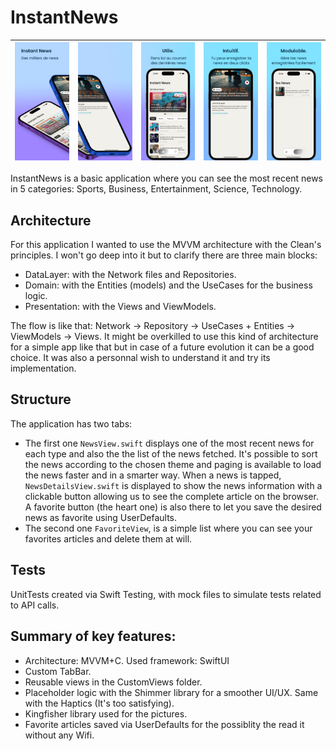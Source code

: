# InstantNews
| ![Image1](1.png) | ![Image2](2.png) | ![Image3](3.png) | ![Image4](4.png) | ![Image5](5.png) |
|---|---|---|---|---|

InstantNews is a basic application where you can see the most recent news in 5 categories: Sports, Business, Entertainment, Science, Technology.

## Architecture
For this application I wanted to use the MVVM architecture with the Clean's principles.
I won't go deep into it but to clarify there are three main blocks:
- DataLayer: with the Network files and Repositories.
- Domain: with the Entities (models) and the UseCases for the business logic.
- Presentation: with the Views and ViewModels.

The flow is like that: Network -> Repository -> UseCases + Entities -> ViewModels -> Views.
It might be overkilled to use this kind of architecture for a simple app like that but in case of a future evolution it can be a good choice. It was also a personnal wish to understand it and try its implementation.

## Structure
The application has two tabs:
- The first one `NewsView.swift` displays one of the most recent news for each type and also the the list of the news fetched. It's possible to sort the news according to the chosen theme and paging is available to load the news faster and in a smarter way.
When a news is tapped, `NewsDetailsView.swift` is displayed to show the news information with a clickable button allowing us to see the complete article on the browser.
A favorite button (the heart one) is also there to let you save the desired news as favorite using UserDefaults.
- The second one `FavoriteView`, is a simple list where you can see your favorites articles and delete them at will.

## Tests
UnitTests created via Swift Testing, with mock files to simulate tests related to API calls.

## Summary of key features:
- Architecture: MVVM+C. Used framework: SwiftUI
- Custom TabBar.
- Reusable views in the CustomViews folder.
- Placeholder logic with the Shimmer library for a smoother UI/UX. Same with the Haptics (It's too satisfying).
- Kingfisher library used for the pictures.
- Favorite articles saved via UserDefaults for the possiblity the read it without any Wifi.
